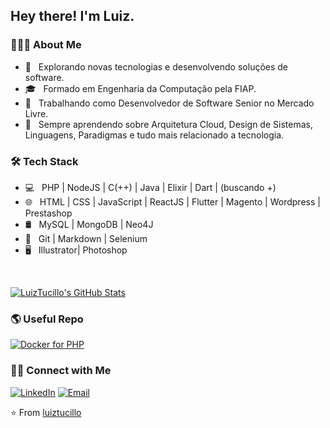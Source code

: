 <h2> Hey there! I'm Luiz.</h2>

<h3> 👨🏻‍💻 About Me </h3>

- 🤔 &nbsp; Explorando novas tecnologias e desenvolvendo soluções de software.
- 🎓 &nbsp; Formado em Engenharia da Computação pela FIAP.
- 💼 &nbsp; Trabalhando como Desenvolvedor de Software Senior no Mercado Livre.
- 🌱 &nbsp; Sempre aprendendo sobre Arquitetura Cloud, Design de Sistemas, Linguagens, Paradigmas e tudo mais relacionado a tecnologia.

<h3>🛠 Tech Stack</h3>

- 💻 &nbsp; PHP | NodeJS | C(++) | Java | Elixir | Dart | (buscando +)
- 🌐 &nbsp; HTML | CSS | JavaScript | ReactJS | Flutter | Magento | Wordpress | Prestashop
- 🛢 &nbsp; MySQL | MongoDB | Neo4J
- 🔧 &nbsp; Git | Markdown | Selenium
- 🖥 &nbsp; Illustrator| Photoshop

<br/>

[![LuizTucillo's GitHub Stats](https://github-readme-stats.vercel.app/api?username=luiztucillo&show_icons=true)](https://github.com/luiztucillo)

<h3> 🌎 Useful Repo </h3>
<a href="https://github.com/luiztucillo/docker-php-apps"><img alt="Docker for PHP" src="https://img.shields.io/badge/Docker-PHP-blue?style=flat-square&logo=docker"></a>

<h3> 🤝🏻 Connect with Me </h3>

<p>
<a href="https://www.linkedin.com/in/luiztucillo/"><img alt="LinkedIn" src="https://img.shields.io/badge/LinkedIn-Luiz%20Tucillo-blue?style=flat-square&logo=linkedin"></a>
<a href="mailto:me@luiztucillo.com.br"><img alt="Email" src="https://img.shields.io/badge/Email-me@luiztucillo.com.br-blue?style=flat-square&logo=gmail"></a>
</p>

⭐️ From [luiztucillo](https://github.com/luiztucillo)
